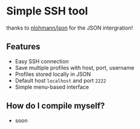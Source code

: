 # Simple SSH tool
thanks to [nlohmann/json](https://github.com/nlohmann/json) for the JSON intergration!

## Features
- Easy SSH connection
- Save multiple profiles with host, port, username
- Profiles stored locally in JSON
- Default host `localhost` and port `2222`
- Simple menu-based interface

## How do I compile myself?
- soon

